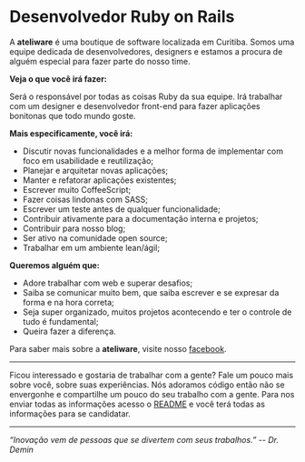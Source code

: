 # Desenvolvedor Ruby on Rails

A **ateliware** é uma boutique de software localizada em Curitiba. Somos uma equipe dedicada de desenvolvedores, designers e estamos a procura de alguém especial para fazer parte do nosso time.

**Veja o que você irá fazer:**

Será o responsável por todas as coisas Ruby da sua equipe. Irá trabalhar com um designer e desenvolvedor front-end para fazer aplicações bonitonas que todo mundo goste.

**Mais especificamente, você irá:**

- Discutir novas funcionalidades e a melhor forma de implementar com foco em usabilidade e reutilização;
- Planejar e arquitetar novas aplicações;
- Manter e refatorar aplicações existentes;
- Escrever muito CoffeeScript;
- Fazer coisas lindonas com SASS;
- Escrever um teste antes de qualquer funcionalidade;
- Contribuir ativamente para a documentação interna e projetos;
- Contribuir para nosso blog;
- Ser ativo na comunidade open source;
- Trabalhar em um ambiente lean/ágil;

**Queremos alguém que:**

- Adore trabalhar com web e superar desafios;
- Saiba se comunicar muito bem, que saiba escrever e se expresar da forma e na hora correta;
- Seja super organizado, muitos projetos acontecendo e ter o controle de tudo é fundamental;
- Queira fazer a diferença.

Para saber mais sobre a **ateliware**, visite nosso [facebook](http://facebook.com/ateliware).

----------------------------------------------------------------

Ficou interessado e gostaria de trabalhar com a gente? Fale um pouco mais sobre você, sobre suas experiências. Nós adoramos código então não se envergonhe e compartilhe um pouco do seu trabalho com a gente. Para nos enviar todas as informações acesso o [README](https://github.com/ateliware/jobs#quero-trabalhar-na-ateliware-e-agora-como-eu-faço) e você terá todas as informações para se candidatar.

----------------------------------------------------------------

*“Inovação vem de pessoas que se divertem com seus trabalhos.” -- Dr. Demin*
